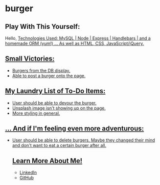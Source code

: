 # burger

<h2>Play With This Yourself:</h2>
Hello, <a href="https://heroku.com/>

<h2>Overview:</h2>
Type the name of a burger you'd like to eat. Click the "Add Burger Option" button and it'll appear in the "Your Burger Options" portion of the page. Click "DEVOUR!" next to the burger you'd like to eat. From there, it'll show up on the other side of the page, "Yummy in ze Tummy," as devoured.

<h2>Technologies Used:</h2>
MySQL | Node | Express | Handlebars | and a homemade ORM (yum!)
... As well as HTML, CSS, JavaScript/jQuery.

<h2>Small Victories:</h2>
<ul><li>Burgers from the DB display.</li>
<li>Able to post a burger onto the page.</li></ul>

<h2>My Laundry List of To-Do Items:</h2>
<ul><li>User should be able to devour the burger.</li>
<li>Unsplash image isn't showing up on the page.</li>
<li>More styling in general.</li></ul>

<h2>... And if I'm feeling even more adventurous:</h2>
<ul><li>User should be able to delete burgers. Maybe they changed their mind and don't want to eat a certain burger after all.</li>

<h2>Learn More About Me!</h2>
<ul><li><a href="https://linkedin.com/in/rachel-d-miller">LinkedIn</a></li>
<li><a href="https://github.com/racheldmiller">GitHub</a></li></ul>
